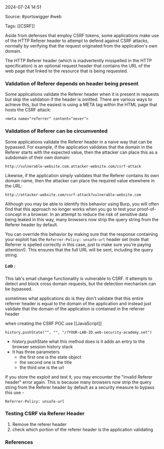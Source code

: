 
2024-07-24 14:51

Source: #portswigger #web 

Tags: [[CSRF]]

Aside from defenses that employ CSRF tokens, some applications make use of the HTTP Referer header to attempt to defend against CSRF attacks, normally by verifying that the request originated from the application's own domain.

The HTTP Referer header (which is inadvertently misspelled in the HTTP specification) is an optional request header that contains the URL of the web page that linked to the resource that is being requested.

### Validation of Referer depends on header being present

Some applications validate the Referer header when it is present in requests but skip the validation if the header is omitted. 
There are various ways to achieve this, but the easiest is using a META tag within the HTML page that hosts the CSRF attack:
```
<meta name="referrer" content="never">
```

### Validation of Referer can be circumvented

Some applications validate the Referer header in a naive way that can be bypassed. For example, if the application validates that the domain in the Referer starts with the expected value, then the attacker can place this as a subdomain of their own domain:

```
http://vulnerable-website.com.attacker-website.com/csrf-attack
```

Likewise, if the application simply validates that the Referer contains its own domain name, then the attacker can place the required value elsewhere in the URL:

```
http://attacker-website.com/csrf-attack?vulnerable-website.com
```

Although you may be able to identify this behavior using Burp, you will often find that this approach no longer works when you go to test your proof-of-concept in a browser. In an attempt to reduce the risk of sensitive data being leaked in this way, many browsers now strip the query string from the Referer header by default.

You can override this behavior by making sure that the response containing your exploit has the `Referrer-Policy: unsafe-url` header set (note that Referrer is spelled correctly in this case, just to make sure you're paying attention!). This ensures that the full URL will be sent, including the query string.

##### Lab :
 
This lab's email change functionality is vulnerable to CSRF. It attempts to detect and block cross domain requests, but the detection mechanism can be bypassed. 

sometimes what applications do is they don't validate that this entire referrer header is equal to the domain of the application and instead just validate that the domain of the application is contained in the referrer header 

when creating the CSRF POC use [[JavaScript]]
```
history.pushState("", "", "/?YOUR-LAB-ID.web-security-academy.net")
```
- history.pushState what this method does is it adds an entry to the browser session history stack 
- It has three parameters
	- the first one is the state object 
	- the second one is the title 
	- the third one is the url 

If you store the exploit and test it, you may encounter the "invalid Referer header" error again. This is because many browsers now strip the query string from the Referer header by default as a security measure to bypass this use - 
```
Referrer-Policy: unsafe-url
```

### Testing CSRF via Referer Header

1. Remove the referer header
2. check which portion of the referer header is the application validating

### References

